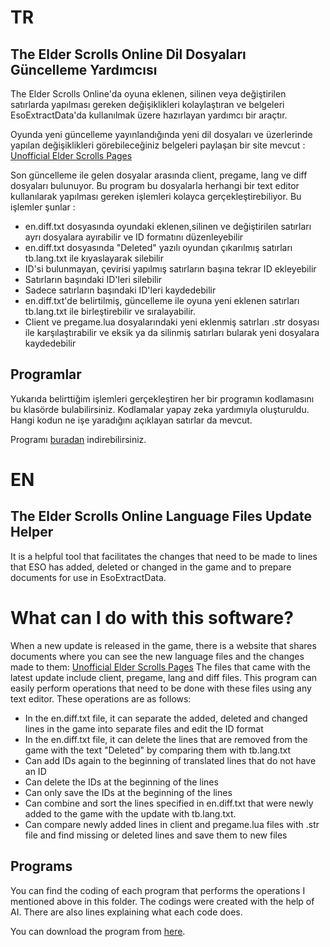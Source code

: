 # TR
## The Elder Scrolls Online Dil Dosyaları Güncelleme Yardımcısı
The Elder Scrolls Online'da oyuna eklenen, silinen veya değiştirilen satırlarda yapılması gereken değişiklikleri kolaylaştıran ve belgeleri EsoExtractData'da kullanılmak üzere hazırlayan yardımcı bir araçtır.

Oyunda yeni güncelleme yayınlandığında yeni dil dosyaları ve üzerlerinde yapılan değişiklikleri görebileceğiniz belgeleri paylaşan bir site mevcut : [Unofficial Elder Scrolls Pages](https://esofiles.uesp.net/)

Son güncelleme ile gelen dosyalar arasında client, pregame, lang ve diff dosyaları bulunuyor. Bu program bu dosyalarla herhangi bir text editor kullanılarak yapılması gereken işlemleri kolayca gerçekleştirebiliyor. Bu işlemler şunlar :
- en.diff.txt dosyasında oyundaki eklenen,silinen ve değiştirilen satırları ayrı dosyalara ayırabilir ve ID formatını düzenleyebilir
- en.diff.txt dosyasında "Deleted" yazılı oyundan çıkarılmış satırları tb.lang.txt ile kıyaslayarak silebilir
- ID'si bulunmayan, çevirisi yapılmış satırların başına tekrar ID ekleyebilir
- Satırların başındaki ID'leri silebilir
- Sadece satırların başındaki ID'leri kaydedebilir
- en.diff.txt'de belirtilmiş, güncelleme ile oyuna yeni eklenen satırları tb.lang.txt ile birleştirebilir ve sıralayabilir.
- Client ve pregame.lua dosyalarındaki yeni eklenmiş satırları .str dosyası ile karşılaştırabilir ve eksik ya da silinmiş satırları bularak yeni dosyalara kaydedebilir

## Programlar
Yukarıda belirttiğim işlemleri gerçekleştiren her bir programın kodlamasını bu klasörde bulabilirsiniz. Kodlamalar yapay zeka yardımıyla oluşturuldu. Hangi kodun ne işe yaradığını açıklayan satırlar da mevcut.

Programı [buradan](https://github.com/Balgamov/ESO-Lang-Update-Helper/releases) indirebilirsiniz.





# EN
## The Elder Scrolls Online Language Files Update Helper
It is a helpful tool that facilitates the changes that need to be made to lines that ESO has added, deleted or changed in the game and to prepare documents for use in EsoExtractData.

# What can I do with this software?
When a new update is released in the game, there is a website that shares documents where you can see the new language files and the changes made to them: [Unofficial Elder Scrolls Pages](https://esofiles.uesp.net/)
The files that came with the latest update include client, pregame, lang and diff files. This program can easily perform operations that need to be done with these files using any text editor. These operations are as follows:
- In the en.diff.txt file, it can separate the added, deleted and changed lines in the game into separate files and edit the ID format
- In the en.diff.txt file, it can delete the lines that are removed from the game with the text "Deleted" by comparing them with tb.lang.txt
- Can add IDs again to the beginning of translated lines that do not have an ID
- Can delete the IDs at the beginning of the lines
- Can only save the IDs at the beginning of the lines
- Can combine and sort the lines specified in en.diff.txt that were newly added to the game with the update with tb.lang.txt. 
- Can compare newly added lines in client and pregame.lua files with .str file and find missing or deleted lines and save them to new files

## Programs
You can find the coding of each program that performs the operations I mentioned above in this folder. The codings were created with the help of AI. There are also lines explaining what each code does.

You can download the program from [here](https://github.com/Balgamov/ESO-Lang-Update-Helper/releases).
